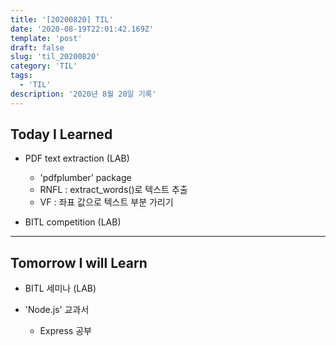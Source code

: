 ```yaml
---
title: '[20200820] TIL'
date: '2020-08-19T22:01:42.169Z'
template: 'post'
draft: false
slug: 'til_20200820'
category: 'TIL'
tags:
  - 'TIL'
description: '2020년 8월 20일 기록'
---
```


## Today I Learned

- PDF text extraction (LAB)

  - 'pdfplumber' package
  - RNFL : extract_words()로 텍스트 추출
  - VF : 좌표 값으로 텍스트 부분 가리기

- BITL competition (LAB)

<hr>

## Tomorrow I will Learn

- BITL 세미나 (LAB)

- 'Node.js' 교과서
  - Express 공부
